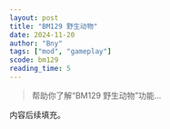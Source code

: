 ```yaml
---
layout: post
title: "BM129 野生动物"
date: 2024-11-20
author: "Bny"
tags: ["mod", "gameplay"]
scode: bm129
reading_time: 5
---
```


> 帮助你了解“BM129 野生动物”功能...

内容后续填充。

